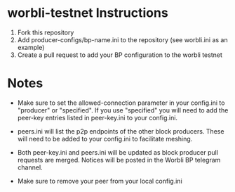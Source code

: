 # worbli-testnet Instructions
1. Fork this repository
2. Add producer-configs/bp-name.ini to the repository (see worbli.ini as an example)
3. Create a pull request to add your BP configuration to the worbli testnet

# Notes
- Make sure to set the allowed-connection parameter in your config.ini to "producer" or "specified".  If you use "specified" you will need to add the peer-key entries listed in peer-key.ini to your config.ini.

- peers.ini will list the p2p endpoints of the other block producers.  These will need to be added to your config.ini to facilitate meshing.  

- Both peer-key.ini and peers.ini will be updated as block producer pull requests are merged. Notices will be posted in the Worbli BP telegram channel.

- Make sure to remove your peer from your local config.ini



